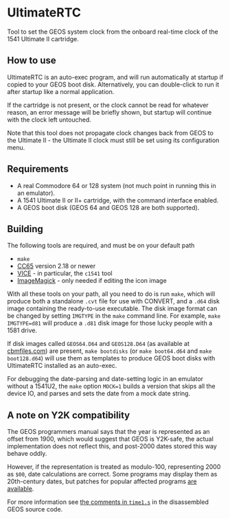 # UltimateRTC

Tool to set the GEOS system clock from the onboard real-time clock of the 1541
Ultimate II cartridge.

## How to use

UltimateRTC is an auto-exec program, and will run automatically at startup if
copied to your GEOS boot disk. Alternatively, you can double-click to run it
after startup like a normal application.

If the cartridge is not present, or the clock cannot be read for whatever
reason, an error message will be briefly shown, but startup will continue with
the clock left untouched.

Note that this tool does not propagate clock changes back from GEOS to the
Ultimate II - the Ultimate II clock must still be set using its configuration
menu.

## Requirements

- A real Commodore 64 or 128 system (not much point in running this in an
  emulator).
- A 1541 Ultimate II or II+ cartridge, with the command interface enabled.
- A GEOS boot disk (GEOS 64 and GEOS 128 are both supported).

## Building

The following tools are required, and must be on your default path

- `make`
- [CC65](https://github.com/cc65/cc65) version 2.18 or newer
- [VICE](http://vice-emu.sourceforge.net) - in particular, the `c1541` tool
- [ImageMagick](https://imagemagick.org) - only needed if editing the icon image

With all these tools on your path, all you need to do is run `make`, which will
produce both a standalone `.cvt` file for use with CONVERT, and a `.d64` disk
image containing the ready-to-use executable. The disk image format can be
changed by setting `IMGTYPE` in the `make` command line. For example, `make
IMGTYPE=d81` will produce a `.d81` disk image for those lucky people with a
1581 drive.

If disk images called `GEOS64.D64` and `GEOS128.D64` (as available at
[cbmfiles.com](http://cbmfiles.com/geos/geos-13.php)) are present, `make
bootdisks` (or `make boot64.d64` and `make boot128.d64`) will use them as
templates to produce GEOS boot disks with UltimateRTC installed as an auto-exec.

For debugging the date-parsing and date-setting logic in an emulator without a
1541U2, the `make` option `MOCK=1` builds a version that skips all the device
IO, and parses and sets the date from a mock date string.

## A note on Y2K compatibility

The GEOS programmers manual says that the year is represented as an offset from
1900, which would suggest that GEOS is Y2K-safe, the actual implementation does
not reflect this, and post-2000 dates stored this way behave oddly.

However, if the representation is treated as modulo-100, representing 2000 as
`$00`, date calculations are correct. Some programs may display them as
20th-century dates, but patches for popular affected programs [are
available](http://www.zimmers.net/anonftp/pub/cbm/geos/patches/index.html).

For more information see [the comments in
`time1.s`](https://github.com/mist64/geos/blob/master/kernal/time/time1.s) in
the disassembled GEOS source code.
